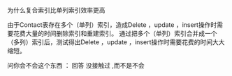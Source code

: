 
为什么复合索引比单列索引效率更高

由于Contact表存在多个（单列）索引，造成Delete ，update ，insert操作时需要花费大量的时间删除索引和重建索引。
通过把多个（单列）索引合并成一个（多列）索引后，测试得出Delete ，update ，insert操作时需要花费的时间大大缩短。

问你会不会这个东西 ：
    回答 没接触过 ,而不是不会